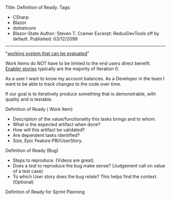 Title: Definition of Ready.
Tags: 
  - CSharp 
  - Blazor 
  - dotnetcore 
  - Blazor-State
Author: Steven T. Cramer
Excerpt: ReduxDevTools off by default. 
Published: 03/12/2099
---

"[working system that can be evaluated](http://www.scaledagileframework.com/build-incrementally-with-fast-integrated-learning-cycles/)"

Work Items do NOT have to be limited to the end users direct benefit. [Enabler stories](http://www.scaledagileframework.com/enablers/) typically are the majority of Iteration 0.

As a user I want to know my account balances.
As a Developer in the team I want to be able to track changes to the code over time.

If our goal is to iteratively produce something that is demonstrable, with quality and is testable.

Definition of Ready ( Work Item)

* Description of the value/functionality this tasks brings and to whom.
* What is the expected artifact when done?
* How will this artifact be validated?
* Are dependent tasks identified?
* Size, Epic Feature PBI/UserStory.

Definition of Ready (Bug)

* Steps to reproduce. (Videos are great)
* Does a test to reproduce the bug make sense? (Judgement call on value of a test case)
* To which User story does the bug relate?  This helps find the context. (Optional)

Defintion of Ready for Sprint Planning
